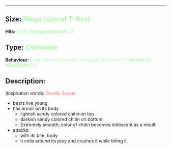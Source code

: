 ___
## Size: <span style="color:#AAFFAA">Mega (size of T-Rex)</s>
**Hits**: <span style="color:#AAFFAA"> 32/17</s>
**Damage Inflicted**: <span style="color:#AAFFAA">24</s>

## Type: <span style="color:#AAFFAA">Carnivore</s>
**Behaviour**: <span style="color:#AAFFAA">It will attack if the odds are good, or flee on 7+</s>
**Morale**: <span style="color:#AAFFAA">6+</s>
**Attack DM**: <span style="color:#AAFFAA">+3</s>

## Description:
(inspiration words: <span style="color:#FF7777">Deadly Snake</s>)

* bears live young
* has armor on its body
	* lightish sandy colored chitin on top
	* darkish sandy colored chitin on bottom
	* Extremely smooth; color of chitin becomes iridescent as a result
* attacks:
	* with its bite, body
	* it coils around its prey and crushes it while biting it